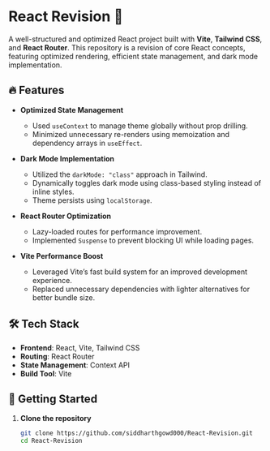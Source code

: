 # React Revision 🚀

A well-structured and optimized React project built with **Vite**, **Tailwind CSS**, and **React Router**. This repository is a revision of core React concepts, featuring optimized rendering, efficient state management, and dark mode implementation.

## 🔥 Features  

- **Optimized State Management**  
  - Used `useContext` to manage theme globally without prop drilling.  
  - Minimized unnecessary re-renders using memoization and dependency arrays in `useEffect`.  

- **Dark Mode Implementation**  
  - Utilized the `darkMode: "class"` approach in Tailwind.  
  - Dynamically toggles dark mode using class-based styling instead of inline styles.  
  - Theme persists using `localStorage`.  

- **React Router Optimization**  
  - Lazy-loaded routes for performance improvement.  
  - Implemented `Suspense` to prevent blocking UI while loading pages.  

- **Vite Performance Boost**  
  - Leveraged Vite’s fast build system for an improved development experience.  
  - Replaced unnecessary dependencies with lighter alternatives for better bundle size.  

## 🛠️ Tech Stack  

- **Frontend**: React, Vite, Tailwind CSS  
- **Routing**: React Router  
- **State Management**: Context API  
- **Build Tool**: Vite  

## 🚀 Getting Started  

1. **Clone the repository**  
   ```sh
   git clone https://github.com/siddharthgowd000/React-Revision.git
   cd React-Revision

